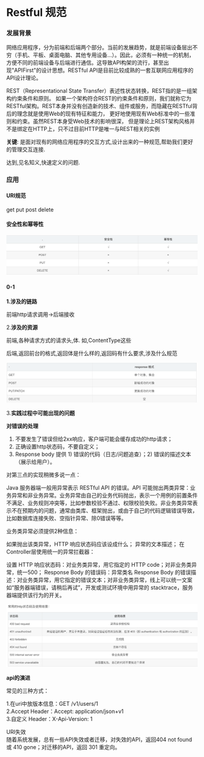 # Restful 规范

### 发展背景

网络应用程序，分为前端和后端两个部分。当前的发展趋势，就是前端设备层出不穷（手机、平板、桌面电脑、其他专用设备…）。因此，必须有一种统一的机制，方便不同的前端设备与后端进行通信。这导致API构架的流行，甚至出现"APIFirst"的设计思想。RESTful API是目前比较成熟的一套互联网应用程序的API设计理论。

REST（Representational State Transfer）表述性状态转换，REST指的是一组架构约束条件和原则。 如果一个架构符合REST的约束条件和原则，我们就称它为RESTful架构。REST本身并没有创造新的技术、组件或服务，而隐藏在RESTful背后的理念就是使用Web的现有特征和能力， 更好地使用现有Web标准中的一些准则和约束。虽然REST本身受Web技术的影响很深， 但是理论上REST架构风格并不是绑定在HTTP上，只不过目前HTTP是唯一与REST相关的实例



**关键**: 是面对现有的网络应用程序的交互方式,设计出来的一种规范,帮助我们更好的管理交互连接.

达到,见名知义,快速定义的问题.





### 应用

#### URI规范

get put post delete



#### 安全性和幂等性

![](image/image.png "")





#### 0-1

**1.涉及的链路**

前端http请求调用→后端接收

2.**涉及的资源**

前端,各种请求方式的请求头,体. 如,ContentType这些

后端,返回前台的格式,返回体是什么样的,返回码有什么要求,涉及什么规范

![](image/image_1.png "")

3.**实践过程中可能出现的问题**

**对错误的处理**

1. 不要发生了错误但给2xx响应，客户端可能会缓存成功的http请求；
2. 正确设置http状态码，不要自定义；
3. Response body 提供 1) 错误的代码（日志/问题追查）；2) 错误的描述文本（展示给用户）。

对第三点的实现稍微多说一点：

Java 服务器端一般用异常表示 RESTful API 的错误。API 可能抛出两类异常：业务异常和非业务异常。业务异常由自己的业务代码抛出，表示一个用例的前置条件不满足、业务规则冲突等，比如参数校验不通过、权限校验失败。非业务类异常表示不在预期内的问题，通常由类库、框架抛出，或由于自己的代码逻辑错误导致，比如数据库连接失败、空指针异常、除0错误等等。

业务类异常必须提供2种信息：

如果抛出该类异常，HTTP 响应状态码应该设成什么；
异常的文本描述；
在Controller层使用统一的异常拦截器：

设置 HTTP 响应状态码：对业务类异常，用它指定的 HTTP code；对非业务类异常，统一500；
Response Body 的错误码：异常类名
Response Body 的错误描述：对业务类异常，用它指定的错误文本；对非业务类异常，线上可以统一文案如“服务器端错误，请稍后再试”，开发或测试环境中用异常的 stacktrace，服务器端提供该行为的开关。



![](image/image_2.png "")





**api的演进**

常见的三种方式：

1.在uri中放版本信息：GET /v1/users/1  
2.Accept Header：Accept: application/json+v1  
3.自定义 Header：X-Api-Version: 1

URI失效  
随着系统发展，总有一些API失效或者迁移，对失效的API，返回404 not found 或 410 gone；对迁移的API，返回 301 重定向。

